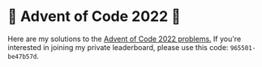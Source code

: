 # 🎄 Advent of Code 2022 🎄

Here are my solutions to the [Advent of Code 2022 problems.](https://adventofcode.com/2022/) If you're interested in joining my private leaderboard, please use this code: ```965501-be47b57d```. 
